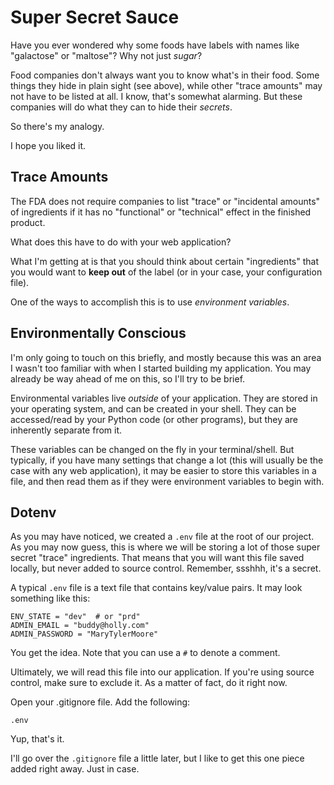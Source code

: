 # Super Secret Sauce

Have you ever wondered why some foods have labels with names like "galactose" or "maltose"? Why not just _sugar_?

Food companies don't always want you to know what's in their food. Some things they hide in plain sight (see above), while other "trace amounts" may not have to be listed at all. I know, that's somewhat alarming. But these companies will do what they can to hide their _secrets_.

So there's my analogy.

I hope you liked it.

## Trace Amounts

The FDA does not require companies to list "trace" or "incidental amounts" of ingredients if it has no "functional" or "technical" effect in the finished product.

What does this have to do with your web application?

What I'm getting at is that you should think about certain "ingredients" that you would want to **keep out** of the label (or in your case, your configuration file).

One of the ways to accomplish this is to use _environment variables_.

## Environmentally Conscious

I'm only going to touch on this briefly, and mostly because this was an area I wasn't too familiar with when I started building my application. You may already be way ahead of me on this, so I'll try to be brief.

Environmental variables live _outside_ of your application. They are stored in your operating system, and can be created in your shell. They can be accessed/read by your Python code (or other programs), but they are inherently separate from it.

These variables can be changed on the fly in your terminal/shell. But typically, if you have many settings that change a lot (this will usually be the case with any web application), it may be easier to store this variables in a file, and then read them as if they were environment variables to begin with.

## Dotenv

As you may have noticed, we created a `.env` file at the root of our project. As you may now guess, this is where we will be storing a lot of those super secret "trace" ingredients. That means that you will want this file saved locally, but never added to source control. Remember, ssshhh, it's a secret. 

A typical `.env` file is a text file that contains key/value pairs. It may look something like this:

    ENV_STATE = "dev"  # or "prd"
    ADMIN_EMAIL = "buddy@holly.com"
    ADMIN_PASSWORD = "MaryTylerMoore"

You get the idea. Note that you can use a `#` to denote a comment.

Ultimately, we will read this file into our application. If you're using source control, make sure to exclude it. As a matter of fact, do it right now.

Open your .gitignore file. Add the following:

    .env

Yup, that's it.

I'll go over the `.gitignore` file a little later, but I like to get this one piece added right away. Just in case.

